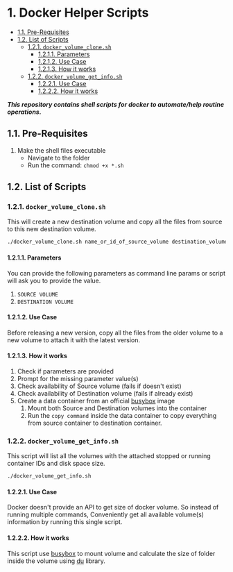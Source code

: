 # 1. Docker Helper Scripts <!-- omit in toc -->

- [1.1. Pre-Requisites](#11-pre-requisites)
- [1.2. List of Scripts](#12-list-of-scripts)
  - [1.2.1. `docker_volume_clone.sh`](#121-docker_volume_clonesh)
    - [1.2.1.1. Parameters](#1211-parameters)
    - [1.2.1.2. Use Case](#1212-use-case)
    - [1.2.1.3. How it works](#1213-how-it-works)
  - [1.2.2. `docker_volume_get_info.sh`](#122-docker_volume_get_infosh)
    - [1.2.2.1. Use Case](#1221-use-case)
    - [1.2.2.2. How it works](#1222-how-it-works)

**_This repository contains shell scripts for docker to automate/help routine operations._**

## 1.1. Pre-Requisites

1. Make the shell files executable
   - Navigate to the folder
   - Run the command: `chmod +x *.sh`

## 1.2. List of Scripts

### 1.2.1. `docker_volume_clone.sh`

This will create a new destination volume and copy all the files from source to this new destination volume.

```sh
./docker_volume_clone.sh name_or_id_of_source_volume destination_volume_name
```

#### 1.2.1.1. Parameters

You can provide the following parameters as command line params or script will ask you to provide the value.

1. `SOURCE VOLUME`
2. `DESTINATION VOLUME`

#### 1.2.1.2. Use Case

Before releasing a new version, copy all the files from the older volume to a new volume to attach it with the latest version.

#### 1.2.1.3. How it works

1. Check if parameters are provided
2. Prompt for the missing parameter value(s)
3. Check availability of Source volume (fails if doesn't exist)
4. Check availability of Destination volume (fails if already exist)
5. Create a data container from an official [busybox](https://hub.docker.com/_/busybox) image
   1. Mount both Source and Destination volumes into the container
   2. Run the `copy command` inside the data container to copy everything from source container to destination container.

### 1.2.2. `docker_volume_get_info.sh`

This script will list all the volumes with the attached stopped or running container IDs and disk space size.

```sh
./docker_volume_get_info.sh
```

#### 1.2.2.1. Use Case

Docker doesn't provide an API to get size of docker volume.
So instead of running multiple commands, Conveniently get all available volume(s) information by running this single script.

#### 1.2.2.2. How it works

This script use [busybox](https://hub.docker.com/_/busybox) to mount volume and calculate the size of folder inside the volume using [du](http://www.linfo.org/du.html) library.
